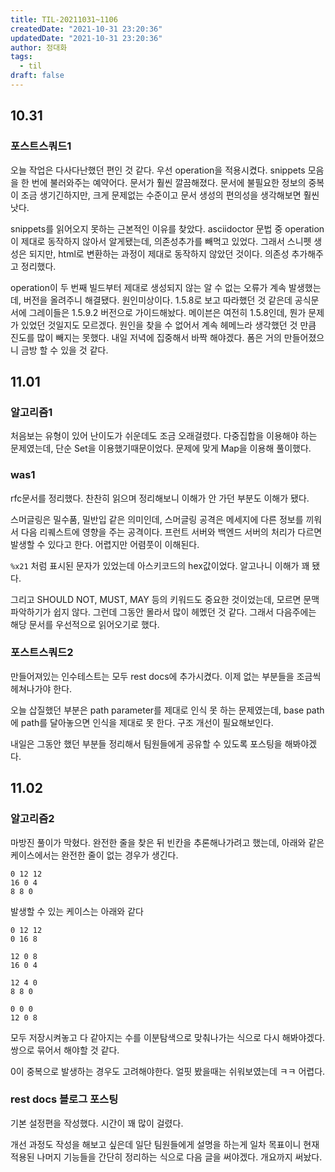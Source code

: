 ```yaml
---
title: TIL-20211031~1106
createdDate: "2021-10-31 23:20:36"
updatedDate: "2021-10-31 23:20:36"
author: 정대화
tags:
  - til
draft: false
---
```


## 10.31

### 포스트스쿼드1

오늘 작업은 다사다난했던 편인 것 같다. 우선 operation을 적용시켰다. snippets 모음을 한 번에 불러와주는 예약어다. 문서가 훨씬 깔끔해졌다. 문서에 불필요한 정보의 중복이 조금 생기긴하지만, 크게 문제없는 수준이고 문서 생성의 편의성을 생각해보면 훨씬 낫다.

snippets를 읽어오지 못하는 근본적인 이유를 찾았다. asciidoctor 문법 중 operation이 제대로 동작하지 않아서 알게됐는데, 의존성추가를 빼먹고 있었다. 그래서 스니펫 생성은 되지만, html로 변환하는 과정이 제대로 동작하지 않았던 것이다. 의존성 추가해주고 정리했다.

operation이 두 번째 빌드부터 제대로 생성되지 않는 알 수 없는 오류가 계속 발생했는데, 버전을 올려주니 해결됐다. 원인미상이다. 1.5.8로 보고 따라했던 것 같은데 공식문서에 그레이들은 1.5.9.2 버전으로 가이드해놨다. 메이븐은 여전히 1.5.8인데, 뭔가 문제가 있었던 것일지도 모르겠다. 원인을 찾을 수 없어서 계속 헤메느라 생각했던 것 만큼 진도를 많이 빼지는 못했다. 내일 저녁에 집중해서 바짝 해야겠다. 폼은 거의 만들어졌으니 금방 할 수 있을 것 같다.

## 11.01

### 알고리즘1

처음보는 유형이 있어 난이도가 쉬운데도 조금 오래걸렸다. 다중집합을 이용해야 하는 문제였는데, 단순 Set을 이용했기때문이었다. 문제에 맞게 Map을 이용해 풀이했다.

### was1

rfc문서를 정리했다. 찬찬히 읽으며 정리해보니 이해가 안 가던 부분도 이해가 됐다.

스머글링은 밀수품, 밀반입 같은 의미인데, 스머글링 공격은 메세지에 다른 정보를 끼워서 다음 리퀘스트에 영향을 주는 공격이다. 프런트 서버와 백엔드 서버의 처리가 다르면 발생할 수 있다고 한다. 어렵지만 어렴풋이 이해된다.

`%x21` 처럼 표시된 문자가 있었는데 아스키코드의 hex값이었다. 알고나니 이해가 꽤 됐다.

그리고 SHOULD NOT, MUST, MAY 등의 키워드도 중요한 것이었는데, 모르면 문맥파악하기가 쉽지 않다. 그런데 그동안 몰라서 많이 헤멨던 것 같다. 그래서 다음주에는 해당 문서를 우선적으로 읽어오기로 했다.

### 포스트스쿼드2

만들어져있는 인수테스트는 모두 rest docs에 추가시켰다. 이제 없는 부분들을 조금씩 헤쳐나가야 한다.

오늘 삽질했던 부분은 path parameter를 제대로 인식 못 하는 문제였는데, base path에 path를 달아놓으면 인식을 제대로 못 한다. 구조 개선이 필요해보인다.

내일은 그동안 했던 부분들 정리해서 팀원들에게 공유할 수 있도록 포스팅을 해봐야겠다.

## 11.02

### 알고리즘2

마방진 풀이가 막혔다. 완전한 줄을 찾은 뒤 빈칸을 추론해나가려고 했는데, 아래와 같은 케이스에서는 완전한 줄이 없는 경우가 생긴다.

```text
0 12 12
16 0 4
8 8 0
```

발생할 수 있는 케이스는 아래와 같다

```text
0 12 12
0 16 8

12 0 8
16 0 4

12 4 0
8 8 0

0 0 0
12 0 8
```

모두 저장시켜놓고 다 같아지는 수를 이분탐색으로 맞춰나가는 식으로 다시 해봐야겠다. 쌍으로 묶어서 해야할 것 같다.

0이 중복으로 발생하는 경우도 고려해야한다. 얼핏 봤을때는 쉬워보였는데 ㅋㅋ 어렵다.

### rest docs 블로그 포스팅

기본 설정편을 작성했다. 시간이 꽤 많이 걸렸다.

개선 과정도 작성을 해보고 싶은데 일단 팀원들에게 설명을 하는게 일차 목표이니 현재 적용된 나머지 기능들을 간단히 정리하는 식으로 다음 글을 써야겠다. 개요까지 써놨다.
